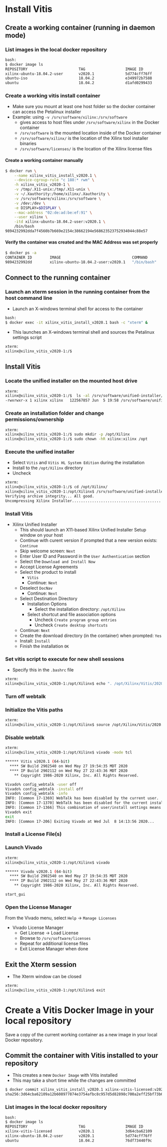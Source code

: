 [//]: # (Readme.vitis-install.md - Install Vitis on a Base Ubuntu User Image for v2020.1 Xilinx Tools)

# Install Vitis

## Create a working container (running in daemon mode)

### List images in the local docker repository
```bash
bash:
$ docker image ls
REPOSITORY                       TAG                  IMAGE ID            CREATED             SIZE
xilinx-ubuntu-18.04.2-user       v2020.1              5d774cff76ff        16 hours ago        2.26GB
ubuntu-iso                   	 18.04.2              e349972b7588        2 days ago          243MB
ubuntu                       	 18.04.2              d1afd0299433        23 hours ago        88.3MB
```

### Create a working vitis install container
- Make sure you mount at least one host folder so the docker container can access the Petalinux installer
- Example: using `-v /srv/software/xilinx:/srv/software`
	- gives access to host files under `/srv/software/xilinx` in the Docker container
	- `/srv/software` is the mounted location inside of the Docker container
	- `/srv/software/xilinx/` is the location of the Xilinx tool installer binaries
	- `/srv/software/licenses/` is the location of the Xilinx license files

#### Create a working container manually

```bash
$ docker run \
	--name xilinx_vitis_install_v2020.1 \
	--device-cgroup-rule "c 188:* rwm" \
	-h xilinx_vitis_v2020-1 \
	-v /tmp/.X11-unix:/tmp/.X11-unix \
	-v ~/.Xauthority:/home/xilinx/.Xauthority \
	-v /srv/software/xilinx:/srv/software \
	-v /dev:/dev \
	-e DISPLAY=$DISPLAY \
	--mac-address "02:de:ad:be:ef:91" \
	--user xilinx \
	-itd xilinx-ubuntu-18.04.2-user:v2020.1 \
	/bin/bash
9894232992dda7f4560b7b669e2154c38662194e568623523752934044c88e57
```

#### Verify the container was created and the MAC Address was set properly

```bash
$ docker ps -a
CONTAINER ID        IMAGE                                COMMAND             CREATED             STATUS              PORTS               NAMES
9894232992dd        xilinx-ubuntu-18.04.2-user:v2020.1   "/bin/bash"         14 seconds ago      Up 12 seconds                           xilinx_vitis_install_v2020.1
```

## Connect to the running container

### Launch an xterm session in the running container from the host command line
- Launch an X-windows terminal shell for access to the container
```bash
bash:
$ docker exec -it xilinx_vitis_install_v2020.1 bash -c "xterm" &
```
- This launches an X-windows terminal shell and sources the Petalinux settings script
```bash
xterm:
xilinx@xilinx_vitis_v2020-1:/$
```

## Install Vitis

### Locate the unified installer on the mounted host drive
```bash
xterm:
xilinx@xilinx_vitis_v2020-1:/$  ls -al /srv/software/unified-installer/*2020.1*
-rwxrwxr-x 1 xilinx xilinx   122567857 Jun  5 19:58 /srv/software/unified-installer/Xilinx_Unified_2020.1_0602_1208_Lin64.bin
```

### Create an installation folder and change permissions/ownership

```bash
xterm:
xilinx@xilinx_vitis_v2020-1:/$ sudo mkdir -p /opt/Xilinx
xilinx@xilinx_vitis_v2020-1:/$ sudo chown -hR xilinx:xilinx /opt
```

### Execute the unified installer
- Select `Vitis` and `Vitis HL System Edition` during the installation
- Install to the `/opt/Xilinx` directory
- Uncheck

```bash
xterm:
xilinx@xilinx_vitis_v2020-1:/$ cd /opt/Xilinx/
xilinx@xilinx_vitis_v2020-1:/opt/Xilinx$ /srv/software/unified-installer/Xilinx_Unified_2020.1_0602_1208_Lin64.bin
Verifying archive integrity... All good.
Uncompressing Xilinx Installer..............................................................................................................................................................................................................................................................................................................................................................................................................................................................................................................................................................................................................................................................................................................................................................................................
```

### Install Vitis

- Xilinx Unified Installer
	- This should launch an X11-based Xilinx Unified Installer Setup window on your host
	- Continue with curent version if prompted that a new version exists: ```Continue```
	- Skip welcome screen: ```Next```
	- Enter User ID and Password in the ```User Authentication``` section
	- Select the ```Download and Install Now```
	- Accept License Agreements
	- Select the product to install
		- ```Vitis```
		- Continue: ```Next```
	- Deselect ```DocNav```
		- Continue: ```Next```
	- Select Destination Directory
		- Installation Options
			- Select the installation directory: ```/opt/Xilinx```
		- Select shortcut and file association options
			- Uncheck ```Create program group entries```
			- Uncheck ```Create desktop shortcuts```
	- Continue: ```Next```	
	- Create the download directory (in the container) when prompted: ```Yes```
	- Install: ```Install```
	- Finish the installation ```OK```


### Set vitis script to execute for new shell sessions
- Specify this in the `.bashrc` file

```bash
xterm:
xilinx@xilinx_vitis_v2020-1:/opt/Xilinx$ echo ". /opt/Xilinx/Vitis/2020.1/settings64.sh" > ~/.bashrc
```

### Turn off webtalk

### Initialize the Vitis paths
```bash
xterm:
xilinx@xilinx_vitis_v2020-1:/opt/Xilinx$ source /opt/Xilinx/Vitis/2020.1/settings64.sh
```

### Disable webtalk
```bash
xterm:
xilinx@xilinx_vitis_v2020-1:/opt/Xilinx$ vivado -mode tcl

****** Vitis v2020.1 (64-bit)
  **** SW Build 2902540 on Wed May 27 19:54:35 MDT 2020
  **** IP Build 2902112 on Wed May 27 22:43:36 MDT 2020
    ** Copyright 1986-2020 Xilinx, Inc. All Rights Reserved.

Vivado% config_webtalk -user off
Vivado% config_webtalk -install off
Vivado% config_webtalk -info
INFO: [Common 17-1369] WebTalk has been disabled by the current user.
INFO: [Common 17-1370] WebTalk has been disabled for the current installation.
INFO: [Common 17-1366] This combination of user/install settings means that WebTalk is currently disabled.
Vivado% exit
exit
INFO: [Common 17-206] Exiting Vivado at Wed Jul  8 14:13:56 2020...
```

### Install a License File(s)

### Launch Vivado

```bash
xterm:
xilinx@xilinx_vitis_v2020-1:/opt/Xilinx$ vivado

****** Vivado v2020.1 (64-bit)
  **** SW Build 2902540 on Wed May 27 19:54:35 MDT 2020
  **** IP Build 2902112 on Wed May 27 22:43:36 MDT 2020
    ** Copyright 1986-2020 Xilinx, Inc. All Rights Reserved.

start_gui
```

### Open the License Manager

From the Vivado menu, select `Help` -> `Manage Licenses`

- Vivado License Manager
	- Get License -> Load License
	- Browse to `/srv/software/licenses`
	- Repeat for additional license files
	- Exit License Manager when done

## Exit the Xterm session
- The Xterm window can be closed

```bash
xterm:
xilinx@xilinx_vitis_v2020-1:/opt/Xilinx$ exit
```

# Create a Vitis Docker Image in your local repository

Save a copy of the current working container as a new image in your local Docker repository.

## Commit the container with Vitis installed to your repository 
- This creates a new `Docker Image` with Vitis installed
- This may take a short time while the changes are committed
```bash
$ docker commit xilinx_vitis_install_v2020.1 xilinx-vitis-licensed:v2020.1
sha256:3d64cba62109a12b608977874e3754afbc8c957d5d82898c700a2eff25bf73b6
```

### List images in the local docker repository
```bash
bash:
$ docker image ls
REPOSITORY                       TAG                  IMAGE ID            CREATED             SIZE
xilinx-vitis-licensed            v2020.1              3d64cba62109        3 minutes ago       72.2GB
xilinx-ubuntu-18.04.2-user       v2020.1              5d774cff76ff        16 hours ago        2.01GB
ubuntu                           18.04.2              76df73440f9c        12 days ago         88.3MB
```
